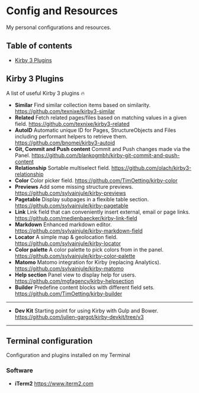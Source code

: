 # Config and Resources

My personal configurations and resources.

## Table of contents

+ [Kirby 3 Plugins](https://github.com/quentin-f451/config-and-resources#kirby-3-plugins)

## Kirby 3 Plugins
A list of useful Kirby 3 plugins 🔥

+ **Similar** Find similar collection items based on similarity.
https://github.com/texnixe/kirby3-similar
+ **Related** Fetch related pages/files based on matching values in a given field.
https://github.com/texnixe/kirby3-related
+ **AutoID** Automatic unique ID for Pages, StructureObjects and Files including performant helpers to retrieve them.
https://github.com/bnomei/kirby3-autoid
+ **Git, Commit and Push content** Commit and Push changes made via the Panel.
https://github.com/blankogmbh/kirby-git-commit-and-push-content
+ **Relationship** Sortable multiselect field. 
https://github.com/olach/kirby3-relationship
+ **Color** Color picker field.
https://github.com/TimOetting/kirby-color
+ **Previews** Add some missing structure previews.
https://github.com/sylvainjule/kirby-previews
+ **Pagetable** Display subpages in a flexible table section.
https://github.com/sylvainjule/kirby-pagetable
+ **Link** Link field that can conveniently insert external, email or page links.
https://github.com/medienbaecker/kirby-link-field
+ **Markdown** Enhanced markdown editor.
https://github.com/sylvainjule/kirby-markdown-field
+ **Locator** A simple map & geolocation field.
https://github.com/sylvainjule/kirby-locator
+ **Color palette** A color palette to pick colors from in the panel.
https://github.com/sylvainjule/kirby-color-palette
+ **Matomo** Matomo integration for Kirby (replacing Analytics).
https://github.com/sylvainjule/kirby-matomo
+ **Help section** Panel view to display help for users.
https://github.com/mgfagency/kirby-helpsection
+ **Builder** Predefine content blocks with different field sets.
https://github.com/TimOetting/kirby-builder

----

+ **Dev Kit** Starting point for using Kirby with Gulp and Bower.
https://github.com/julien-gargot/kirby-devkit/tree/v3

----

## Terminal configuration
Configuration and plugins installed on my Terminal 

### Software
+ **iTerm2**
https://www.iterm2.com
